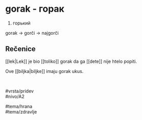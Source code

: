 # gorak - горак

1. горький  

gorak → gorči → najgorči  

## Rečenice

[[lek|Lek]] je bio [[toliko]] gorak da ga [[dete]] nije htelo popiti.  

Ove [[biljka|biljke]] imaju gorak ukus.  

<br>

#vrsta/pridev  
#nivo/A2  

#tema/hrana  
#tema/zdravlje  
